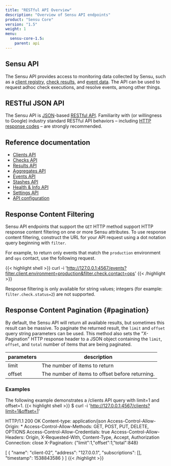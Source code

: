 ```yaml
---
title: "RESTful API Overview"
description: "Overview of Sensu API endpoints"
product: "Sensu Core"
version: "1.5"
weight: 1
menu:
  sensu-core-1.5:
    parent: api
---
```

## Sensu API

The Sensu API provides access to monitoring data collected by Sensu, such as
a [client registry][1], [check results][2], and [event data][3]. The API can be
used to request adhoc check executions, and resolve events, among other things.

## RESTful JSON API

The Sensu API is [JSON][4]-based [RESTful API][5]. Familiarity with (or
willingness to Google) industry standard RESTful API behaviors &ndash; including
[HTTP response codes][6] &ndash; are strongly recommended.

## Reference documentation

- [Clients API](../clients)
- [Checks API](../checks)
- [Results API](../results)
- [Aggregates API](../aggregates)
- [Events API](../events)
- [Stashes API](../stashes)
- [Health & Info API](../health-and-info)
- [Settings API](../settings)
- [API configuration](../configuration)

## Response Content Filtering

Sensu API endpoints that support the `GET` HTTP method support HTTP
response content filtering on one or more Sensu attributes.
To use response content filtering, construct the URL for your API request
using a dot notation query beginning with `filter`.

For example, to return only events that match the `production` environment and `ops` contact, use the following request.

{{< highlight shell >}}
curl -i 'http://127.0.0.1:4567/events?filter.client.environment=production&filter.check.contact=ops'
{{< /highlight >}}

Response filtering is only available for string values; integers (for example: `filter.check.status=2`) are not supported.

## Response Content Pagination {#pagination}
By default, the Sensu API will return all available results, but sometimes this result can be massive.
To paginate the returned result, the `limit` and `offset` query string parameters can be used.
This method also sets the "X-Pagination" HTTP response header to a JSON object containing the `limit`, `offset`, and `total` number of items that are being paginated.

parameters  |  description
------------|----------
limit       |  The number of items to return
offset      |  The number of items to offset before returning.

### Examples
The following example demonstrates a /clients API query with limit=1 and offset=1.
{{< highlight shell >}}
$ curl -i 'http://127.0.0.1:4567/clients?limit=1&offset=1'

HTTP/1.1 200 OK
Content-type: application/json
Access-Control-Allow-Origin: *
Access-Control-Allow-Methods: GET, POST, PUT, DELETE, OPTIONS
Access-Control-Allow-Credentials: true
Access-Control-Allow-Headers: Origin, X-Requested-With, Content-Type, Accept, Authorization
Connection: close
X-Pagination: {"limit":1,"offset":1,"total":848}

[
  {
    "name": "client-02",
    "address": "127.0.0.1",
    "subscriptions": [],
    "timestamp": 1538843586
  }
]
{{< /highlight >}}

[1]:  ../../reference/clients#registration-and-registry
[2]:  ../../reference/checks#check-results
[3]:  ../../reference/events#event-data
[4]:  http://www.json.org/
[5]:  https://en.wikipedia.org/wiki/Representational_state_transfer
[6]:  https://en.wikipedia.org/wiki/List_of_HTTP_status_codes
